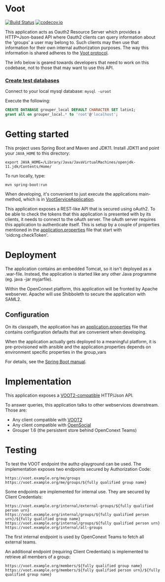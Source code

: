 # Voot

[![Build Status](https://travis-ci.org/OpenConext/OpenConext-voot.svg)](https://travis-ci.org/OpenConext/OpenConext-voot)
[![codecov.io](https://codecov.io/github/OpenConext/OpenConext-voot/coverage.svg)](https://codecov.io/github/OpenConext/OpenConext-voot)

This application acts as Oauth2 Resource Server which provides a HTTP+Json-based API where Oauth2 clients can query information about
the 'groups' a user may belong to. Such clients may then use that information for their own internal authorization
purposes. The way this information is shared adheres to the [Voot protocol](http://openvoot.org/).

The info below is geared towards developers that need to work on this codebase, not to those that may want to use this API.

### [Create test databases](#create-databases)

Connect to your local mysql database: `mysql -uroot`

Execute the following:

```sql
CREATE DATABASE grouper_local DEFAULT CHARACTER SET latin1;
grant all on grouper_local.* to 'root'@'localhost';
```

# Getting started
This project uses Spring Boot and Maven and JDK11. Install JDK11 and point your `JAVA_HOME` to this directory:

`export JAVA_HOME=/Library/Java/JavaVirtualMachines/openjdk-11.jdk/Contents/Home/`

To run locally, type:

`mvn spring-boot:run`

When developing, it's convenient to just execute the applications main-method, which is in [VootServiceApplication](src/main/java/vootservice/VootServiceApplication).

This application exposes a REST-like API that is secured using oAuth2.
To be able to check the tokens that this application is presented with by its clients, it needs to connect to the oAuth server.
The oAuth server requires this application to authenticate itself. This is setup by a couple of
properties mentioned in the [application.properties](src/main/resources/application.properties) file that start with 'oidcng.checkToken'.


# Deployment
The application contains an embedded Tomcat, so it isn't deployed as a .war-file. Instead, the application is
started like any other Java programme (eg. java -jar myjarfile).

Within the OpenConext platform, this application will be fronted by Apache webserver. Apache will use Shibboleth to
secure the application with SAML2.

## Configuration
On its classpath, the application has an [application.properties](src/main/resources/application.properties) file that
contains configuration defaults that are convenient when developing.

When the application actually gets deployed to a meaningful platform, it is pre-provisioned with ansible and the application.properties depends on
environment specific properties in the group_vars

For details, see the [Spring Boot manual](http://docs.spring.io/spring-boot/docs/1.2.1.RELEASE/reference/htmlsingle/).

# Implementation

This application exposes a [VOOT2-compatible](http://openvoot.org/protocol/) HTTP/Json API.

To answer queries, this application talks to other webservices downstream. Those are:

- Any client compatible with [VOOT2](http://openvoot.org/protocol/)
- Any client compatible with [OpenSocial](http://opensocial.github.io/spec/trunk/Social-API-Server.xml#Groups-Service-GetGroups)
- Grouper 1.6 (the persistent store behind OpenConext Teams)

# Testing

To test the VOOT endpoint the authz-playground can be used. The implementation exposes two endpoints secured by Authorization Code:

```
https://voot.example.org/me/groups
https://voot.example.org/me/groups/${fully qualified group name}
```

Some endpoints are implemented for internal use. They are secured by Client Credentials:

```
https://voot.example.org/internal/external-groups/${fully qualified person urn}
https://voot.example.org/internal/groups/${fully qualified person urn}/${fully qualified group name}
https://voot.example.org/internal/groups/${fully qualified person urn}
https://voot.example.org/internal/all-groups
```

The first internal endpoint is used by OpenConext Teams to fetch all external teams.

An additional endpoint (requiring Client Credentials) is implemented to retrieve all members of a group:

```
https://voot.example.org/members/${fully qualified group name}
https://voot.example.org/members/${fully qualified person urn}/${fully qualified group name}
```


